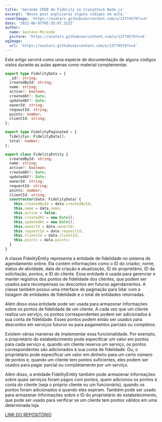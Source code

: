 ```yaml
---
title: 'Gerando CRUD de Fidelity no CrazyStack Node.js'
excerpt: 'Nesse post explicarei alguns códigos da aula.'
coverImage: 'https://avatars.githubusercontent.com/u/13774579?v=4'
date: '2022-06-07T05:35:07.322Z'
author:
  name: Gustavo Miranda
  picture: 'https://avatars.githubusercontent.com/u/13774579?v=4'
ogImage:
  url: 'https://avatars.githubusercontent.com/u/13774579?v=4'
---
```

Este artigo servirá como uma espécie de documentação de alguns códigos vistos durante as aulas apenas como material complementar.

```typescript
export type FidelityData = {
  _id?: string;
  createdById: string;
  name: string;
  active?: boolean;
  createdAt?: Date;
  updatedAt?: Date;
  ownerId: string;
  requestId: string;
  points: number;
  clientId: string;
};

export type FidelityPaginated = {
  fidelitys: FidelityData[];
  total: number;
};

export class FidelityEntity {
  createdById: string;
  name: string;
  active?: boolean;
  createdAt?: Date;
  updatedAt?: Date;
  ownerId: string;
  requestId: string;
  points: number;
  clientId: string;
  constructor(data: FidelityData) {
    this.createdById = data.createdById;
    this.name = data.name;
    this.active = false;
    this.createdAt = new Date();
    this.updatedAt = new Date();
    this.ownerId = data.ownerId;
    this.requestId = data.requestId;
    this.clientId = data.clientId;
    this.points = data.points;
  }
}

``` 
A classe FidelityEntity representa a entidade de fidelidade no sistema de agendamento online. Ela contém informações como o ID do criador, nome, status de atividade, data de criação e atualização, ID do proprietário, ID da solicitação, pontos, e ID do cliente. Essa entidade é usada para gerenciar e manter registros dos pontos de fidelidade dos clientes, que podem ser usados para recompensas ou descontos em futuros agendamentos. A classe também possui uma interface de paginação para lidar com a listagem de entidades de fidelidade e o total de entidades retornadas.

Além disso essa entidade pode ser usada para armazenar informações sobre os pontos de fidelidade de um cliente. A cada vez que um cliente realiza um serviço, os pontos correspondentes podem ser adicionados à sua conta de fidelidade. Esses pontos podem então ser usados para descontos em serviços futuros ou para pagamentos parciais ou completos.

Existem várias maneiras de implementar essa funcionalidade. Por exemplo, o proprietário do estabelecimento pode especificar um valor em pontos para cada serviço e, quando um cliente reserva um serviço, os pontos correspondentes são adicionados à sua conta de fidelidade. Ou, o proprietário pode especificar um valor em dinheiro para um certo número de pontos e, quando um cliente tem pontos suficientes, eles podem ser usados para pagar parcial ou completamente por um serviço.

Além disso, a entidade FidelityEntity também pode armazenar informações sobre quais serviços foram pagos com pontos, quem adicionou os pontos à conta do cliente (seja o próprio cliente ou um funcionário), quando os pontos foram adicionados e quando eles expiram. Também pode ser usado para armazenar informações sobre o ID do proprietário do estabelecimento, que pode ser usado para verificar se um cliente tem pontos válidos em uma determinada loja.


[LINK DO REPOSITÓRIO](https://github.com/gumiranda/CrazyStackNodeJs)